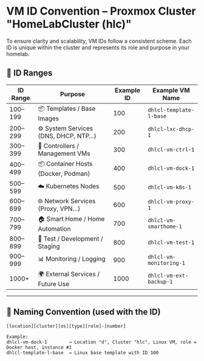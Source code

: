 # VM ID Convention – Proxmox Cluster "HomeLabCluster (hlc)"

To ensure clarity and scalability, VM IDs follow a consistent scheme. Each ID is unique within the cluster and represents its role and purpose in your homelab.

## 🧩 ID Ranges

| ID Range      | Purpose                              | Example ID  | Example VM Name                 |
|---------------|--------------------------------------|-------------|----------------------------------|
| 100–199       | 📦 Templates / Base Images            | 100         | `dhlcl-template-l-base`         |
| 200–299       | ⚙️ System Services (DNS, DHCP, NTP…)  | 200         | `dhlcl-lxc-dhcp-1`              |
| 300–399       | 🧠 Controllers / Management VMs       | 300         | `dhlcl-vm-ctrl-1`               |
| 400–499       | 📦 Container Hosts (Docker, Podman)   | 400         | `dhlcl-vm-dock-1`               |
| 500–599       | ☁️ Kubernetes Nodes                   | 500         | `dhlcl-vm-k8s-1`                |
| 600–699       | 🌐 Network Services (Proxy, VPN…)     | 600         | `dhlcl-vm-proxy-1`              |
| 700–799       | 🏠 Smart Home / Home Automation       | 700         | `dhlcl-vm-smarthome-1`          |
| 800–899       | 🔬 Test / Development / Staging       | 800         | `dhlcl-vm-test-1`               |
| 900–999       | 📊 Monitoring / Logging               | 900         | `dhlcl-vm-monitoring-1`         |
| 1000+         | 🌍 External Services / Future Use     | 1000        | `dhlcl-vm-ext-backup-1`         |

---

## 🧠 Naming Convention (used with the ID)

```text
[location][cluster][os][type][role]-[number]

Example:
dhlcl-vm-dock-1        → Location "d", Cluster "hlc", Linux VM, role = Docker host, instance #1
dhlcl-template-l-base  → Linux base template with ID 100
